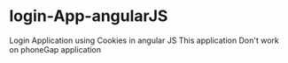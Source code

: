 # login-App-angularJS
Login Application using Cookies in angular JS 
This application Don't work on phoneGap application 

